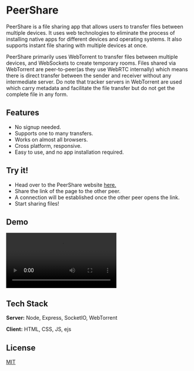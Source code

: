 
# PeerShare

PeerShare is a file sharing app that allows users to transfer files between multiple devices. It uses web technologies to eliminate the process of installing native apps for different devices and operating systems. It also supports instant file sharing with multiple devices at once.

PeerShare primarily uses WebTorrent to transfer files between multiple devices, and WebSockets to create temporary rooms. Files shared via WebTorrent are peer-to-peer(as they use WebRTC internally) which means there is direct transfer between the sender and receiver without any intermediate server. Do note that tracker servers in WebTorrent are used which carry metadata and facilitate the file transfer but do not get the complete file in any form.


## Features

- No signup needed.
- Supports one to many transfers.
- Works on almost all browsers.
- Cross platform, responsive.
- Easy to use, and no app installation required.


## Try it!

- Head over to the PeerShare website [here.](https://peershare-app.herokuapp.com/3ab3079e-adaa-404b-8cc7-773ca6a2f5eb)
- Share the link of the page to the other peer.
- A connection will be established once the other peer opens the link.
- Start sharing files!


## Demo
![](https://github.com/Swanand01/PeerShare/blob/master/demo.mp4)

## Tech Stack

**Server:** Node, Express, SocketIO, WebTorrent

**Client:** HTML, CSS, JS, ejs


## License

[MIT](https://choosealicense.com/licenses/mit/)

